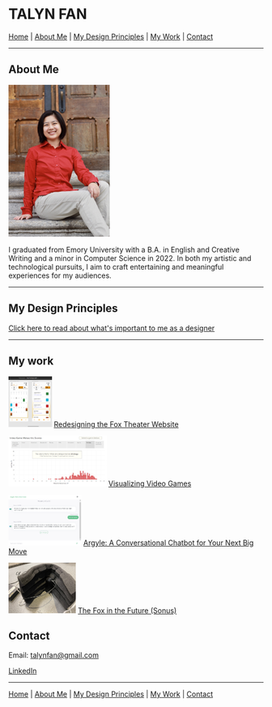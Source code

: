 # TALYN FAN

[Home](/home.md) | [About Me](#about-me) | [My Design Principles](/my-principles.md) | [My Work](#my-work) | [Contact](#contact)

***

## About Me
<img src="pics/portrait.jpg" alt="Portrait of Talyn Fan" width="200"/>

I graduated from Emory University with a B.A. in English and Creative Writing and a minor in Computer Science in 2022. In both my artistic and technological pursuits, I aim to craft entertaining and meaningful experiences for my audiences.

***

## My Design Principles
[Click here to read about what's important to me as a designer](/my-principles.md)

***

## My work

<img src="pics/fox calendar figma prototype.png" alt="Redesigning the Fox Theater Website" height="100"/>  [Redesigning the Fox Theater Website](https://medium.com/@talynfan/redesigning-the-fox-theatre-website-8ebb5d3e290d)



<img src="pics/vg strategy.png" alt="Visualizing Video Games" height="100"/> [Visualizing Video Games](https://medium.com/@talynfan/visualizing-video-games-b97b8d7f8d62)



<img src="pics/argyle ui.png" alt="Argyle: A Conversational Chatbot for Your Next Big Move" height="100"/> [Argyle: A Conversational Chatbot for Your Next Big Move](https://medium.com/@talynfan/argyle-a-conversational-chatbot-for-your-next-big-move-8d6863f3fba9)



<img src="pics/sonus final.jpg" alt="The Fox in the Future (Sonus)" height="100"/> [The Fox in the Future (Sonus)](https://medium.com/@talynfan/the-fox-in-the-future-edf1eb87bcba)



## Contact
Email: talynfan@gmail.com

[LinkedIn](https://www.linkedin.com/in/talyn-fan-987652203/)

***

[Home](/home.md) | [About Me](#about-me) | [My Design Principles](/my-principles.md) | [My Work](#my-work) | [Contact](#contact)
